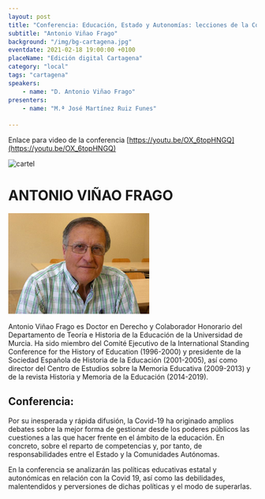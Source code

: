 ```yaml
---
layout: post
title: "Conferencia: Educación, Estado y Autonomías: lecciones de la Covid 19"
subtitle: "Antonio Viñao Frago"
background: "/img/bg-cartagena.jpg"
eventdate: 2021-02-18 19:00:00 +0100
placeName: "Edición digital Cartagena"
category: "local"
tags: "cartagena"
speakers:
    - name: "D. Antonio Viñao Frago"
presenters:
    - name: "M.ª José Martínez Ruiz Funes"
   
---
```


Enlace para video de la conferencia [https://youtu.be/OX_6topHNGQ](https://youtu.be/OX_6topHNGQ)

 
 ![cartel](/img/posts/pantallazoviñao21.jpg)  

# ANTONIO VIÑAO FRAGO  
![cartel](/img/posts/viñao21.png)  

Antonio Viñao Frago es Doctor en Derecho y Colaborador Honorario del Departamento de Teoría e Historia de la Educación de la Universidad de Murcia. Ha sido miembro del Comité Ejecutivo de la International Standing Conference for the History of Education (1996-2000) y presidente de la Sociedad Española de Historia de la Educación (2001-2005), así como director del Centro de Estudios sobre la Memoria Educativa (2009-2013) y de la revista Historia y Memoria de la Educación (2014-2019).

## Conferencia:  
Por su inesperada y rápida difusión, la Covid-19 ha originado amplios debates sobre la mejor forma de gestionar desde los poderes públicos las cuestiones a las que hacer frente en el ámbito de la educación. En concreto, sobre el reparto de competencias y, por tanto, de responsabilidades entre el Estado y la Comunidades Autónomas.

En la conferencia se analizarán las políticas educativas estatal y autonómicas en relación con la Covid 19, así como las debilidades, malentendidos y perversiones de dichas políticas y el modo de superarlas.
